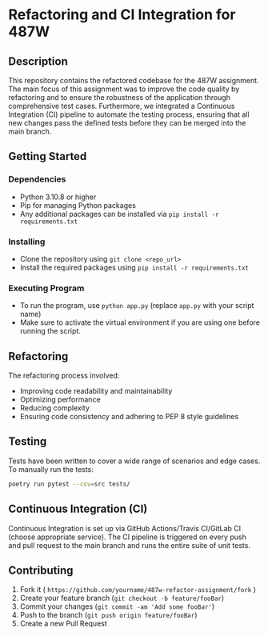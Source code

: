 # Refactoring and CI Integration for 487W

## Description

This repository contains the refactored codebase for the 487W assignment. The main focus of this assignment was to improve the code quality by refactoring and to ensure the robustness of the application through comprehensive test cases. Furthermore, we integrated a Continuous Integration (CI) pipeline to automate the testing process, ensuring that all new changes pass the defined tests before they can be merged into the main branch.

## Getting Started

### Dependencies

- Python 3.10.8 or higher
- Pip for managing Python packages
- Any additional packages can be installed via `pip install -r requirements.txt`

### Installing

- Clone the repository using `git clone <repo_url>`
- Install the required packages using `pip install -r requirements.txt`

### Executing Program

- To run the program, use `python app.py` (replace `app.py` with your script name)
- Make sure to activate the virtual environment if you are using one before running the script.

## Refactoring

The refactoring process involved:

- Improving code readability and maintainability
- Optimizing performance
- Reducing complexity
- Ensuring code consistency and adhering to PEP 8 style guidelines

## Testing

Tests have been written to cover a wide range of scenarios and edge cases. To manually run the tests:

```sh
poetry run pytest --cov=src tests/
```

## Continuous Integration (CI)

Continuous Integration is set up via GitHub Actions/Travis CI/GitLab CI (choose appropriate service). The CI pipeline is triggered on every push and pull request to the main branch and runs the entire suite of unit tests.

## Contributing

1. Fork it ( `https://github.com/yourname/487w-refactor-assignment/fork` )
2. Create your feature branch (`git checkout -b feature/fooBar`)
3. Commit your changes (`git commit -am 'Add some fooBar'`)
4. Push to the branch (`git push origin feature/fooBar`)
5. Create a new Pull Request
